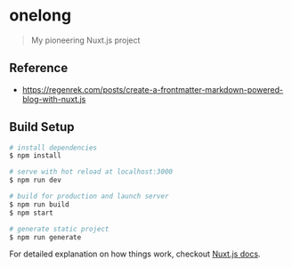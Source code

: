 # onelong

> My pioneering Nuxt.js project

## Reference

- https://regenrek.com/posts/create-a-frontmatter-markdown-powered-blog-with-nuxt.js

## Build Setup

```bash
# install dependencies
$ npm install

# serve with hot reload at localhost:3000
$ npm run dev

# build for production and launch server
$ npm run build
$ npm start

# generate static project
$ npm run generate
```

For detailed explanation on how things work, checkout [Nuxt.js docs](https://nuxtjs.org).

